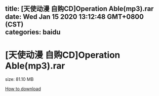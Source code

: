 
title: [天使动漫 自购CD]Operation Able(mp3).rar
date: Wed Jan 15 2020 13:12:48 GMT+0800 (CST)    
categories: baidu
---

# [天使动漫 自购CD]Operation Able(mp3).rar
size: 81.10 MB
 
 

[How to download](https://bpcam.bemobtrk.com/go/2ceec3aa-1ca2-46d6-b9ff-aaa5c184517c?jno=560)